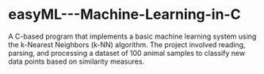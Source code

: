 # easyML---Machine-Learning-in-C
A C-based program that implements a basic machine learning system using the k-Nearest Neighbors (k-NN) algorithm. The project involved reading, parsing, and processing a dataset of 100 animal samples to classify new data points based on similarity measures.
